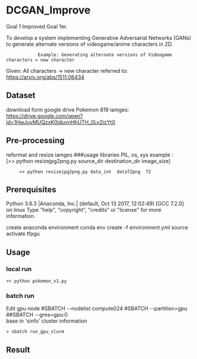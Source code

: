 # DCGAN_Improve
Goal 1 Improved
Goal 1er.

To develop a system implementing Generative Adversarial Networks (GANs) 
to generate alternate versions of videogame/anime characters in 2D.

 

                Example: Generating alternate versions of Videogame characters = new character

               

Given: All characters → new character
referred to: https://arxiv.org/abs/1511.06434

## Dataset
download form google drive Pokemon 819 iamges: 
https://drive.google.com/open?id=1HwJuvMUQzxK0jduvnHhUTH_0Lv2jzYt0
## Pre-processing
reformat and resize iamges
###usage 
libraries PIL, os, sys
example :  
         [>> python resizejpg2png.py source_dir destination_dir image_size]
         
         >> python resizejpg2png.py data_int  data72png  72 
## Prerequisites
Python 3.6.3 |Anaconda, Inc.| (default, Oct 13 2017, 12:02:49) 
[GCC 7.2.0] on linux
Type "help", "copyright", "credits" or "license" for more information.

create anaconda environment
conda env create -f environment.yml
source activate tfpgu
## Usage
### local run
   `>> python pokemon_v1.py`
### batch run
Edit gpu node
  #SBATCH --nodelist compute024
  #SBATCH --partition=gpu
  ##SBATCH --gres=gpu:0  
base in 'sinfo' cluster information
 
    > sbatch run_gpu_slurm

## Result
